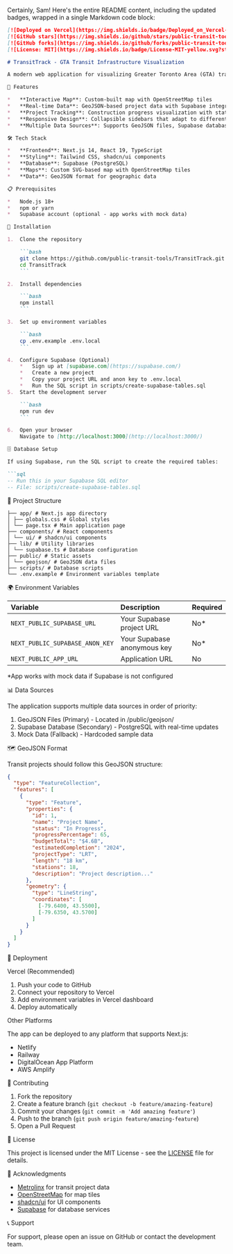 Certainly, Sam! Here's the entire README content, including the updated badges, wrapped in a single Markdown code block:

```md
[![Deployed on Vercel](https://img.shields.io/badge/Deployed_on_Vercel-000?style=for-the-badge&logo=vercel)](https://v0-transit-track-project-sgreenwood-rempathcoms-projects.vercel.app/)
[![GitHub stars](https://img.shields.io/github/stars/public-transit-tools/TransitTrack?style=for-the-badge)](https://github.com/public-transit-tools/TransitTrack/stargazers)
[![GitHub forks](https://img.shields.io/github/forks/public-transit-tools/TransitTrack?style=for-the-badge)](https://github.com/public-transit-tools/TransitTrack/network/members)
[![License: MIT](https://img.shields.io/badge/License-MIT-yellow.svg?style=for-the-badge)](https://github.com/public-transit-tools/TransitTrack/blob/dev/LICENSE)

# TransitTrack - GTA Transit Infrastructure Visualization

A modern web application for visualizing Greater Toronto Area (GTA) transit infrastructure projects with real-time construction progress tracking.

🚀 Features

*   **Interactive Map**: Custom-built map with OpenStreetMap tiles
*   **Real-time Data**: GeoJSON-based project data with Supabase integration
*   **Project Tracking**: Construction progress visualization with status indicators
*   **Responsive Design**: Collapsible sidebars that adapt to different screen sizes
*   **Multiple Data Sources**: Supports GeoJSON files, Supabase database, and mock data

🛠️ Tech Stack

*   **Frontend**: Next.js 14, React 19, TypeScript
*   **Styling**: Tailwind CSS, shadcn/ui components
*   **Database**: Supabase (PostgreSQL)
*   **Maps**: Custom SVG-based map with OpenStreetMap tiles
*   **Data**: GeoJSON format for geographic data

📋 Prerequisites

*   Node.js 18+
*   npm or yarn
*   Supabase account (optional - app works with mock data)

🔧 Installation

1.  Clone the repository

    ```bash
    git clone https://github.com/public-transit-tools/TransitTrack.git
    cd TransitTrack
    ```

2.  Install dependencies

    ```bash
    npm install
    ```

3.  Set up environment variables

    ```bash
    cp .env.example .env.local
    ```

4.  Configure Supabase (Optional)
    *   Sign up at [supabase.com](https://supabase.com/)
    *   Create a new project
    *   Copy your project URL and anon key to .env.local
    *   Run the SQL script in scripts/create-supabase-tables.sql
5.  Start the development server

    ```bash
    npm run dev
    ```

6.  Open your browser
    Navigate to [http://localhost:3000](http://localhost:3000/)

🗄️ Database Setup

If using Supabase, run the SQL script to create the required tables:

```sql
-- Run this in your Supabase SQL editor
-- File: scripts/create-supabase-tables.sql
```

📁 Project Structure

```
├── app/ # Next.js app directory
│ ├── globals.css # Global styles
│ └── page.tsx # Main application page
├── components/ # React components
│ └── ui/ # shadcn/ui components
├── lib/ # Utility libraries
│ └── supabase.ts # Database configuration
├── public/ # Static assets
│ └── geojson/ # GeoJSON data files
├── scripts/ # Database scripts
└── .env.example # Environment variables template
```

🌍 Environment Variables

| Variable | Description | Required |
| :--- | :--- | :--- |
| `NEXT_PUBLIC_SUPABASE_URL` | Your Supabase project URL | No* |
| `NEXT_PUBLIC_SUPABASE_ANON_KEY` | Your Supabase anonymous key | No* |
| `NEXT_PUBLIC_APP_URL` | Application URL | No |

*App works with mock data if Supabase is not configured

📊 Data Sources

The application supports multiple data sources in order of priority:
1.  GeoJSON Files (Primary) - Located in /public/geojson/
2.  Supabase Database (Secondary) - PostgreSQL with real-time updates
3.  Mock Data (Fallback) - Hardcoded sample data

🗺️ GeoJSON Format

Transit projects should follow this GeoJSON structure:

```json
{
  "type": "FeatureCollection",
  "features": [
    {
      "type": "Feature",
      "properties": {
        "id": 1,
        "name": "Project Name",
        "status": "In Progress",
        "progressPercentage": 65,
        "budgetTotal": "$4.6B",
        "estimatedCompletion": "2024",
        "projectType": "LRT",
        "length": "18 km",
        "stations": 18,
        "description": "Project description..."
      },
      "geometry": {
        "type": "LineString",
        "coordinates": [
          [-79.6400, 43.5500],
          [-79.6350, 43.5700]
        ]
      }
    }
  ]
}
```

🚀 Deployment

Vercel (Recommended)

1.  Push your code to GitHub
2.  Connect your repository to Vercel
3.  Add environment variables in Vercel dashboard
4.  Deploy automatically

Other Platforms

The app can be deployed to any platform that supports Next.js:
*   Netlify
*   Railway
*   DigitalOcean App Platform
*   AWS Amplify

🤝 Contributing

1.  Fork the repository
2.  Create a feature branch (`git checkout -b feature/amazing-feature`)
3.  Commit your changes (`git commit -m 'Add amazing feature'`)
4.  Push to the branch (`git push origin feature/amazing-feature`)
5.  Open a Pull Request

📝 License

This project is licensed under the MIT License - see the [LICENSE](https://github.com/public-transit-tools/TransitTrack/blob/dev/LICENSE) file for details.

🙏 Acknowledgments

*   [Metrolinx](https://metrolinx.com/) for transit project data
*   [OpenStreetMap](https://openstreetmap.org/) for map tiles
*   [shadcn/ui](https://ui.shadcn.com/) for UI components
*   [Supabase](https://supabase.com/) for database services

📞 Support

For support, please open an issue on GitHub or contact the development team.
```